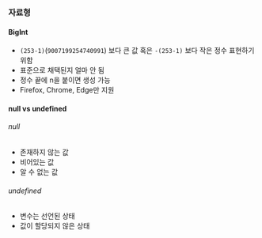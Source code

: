 ### 자료형

#### BigInt

- `(253-1)`(`9007199254740991`) 보다 큰 값 혹은 `-(253-1)` 보다 작은 정수 표현하기 위함
- 표준으로 채택된지 얼마 안 됨
- 정수 끝에 n을 붙이면 생성 가능
- Firefox, Chrome, Edge만 지원



#### null vs undefined

###### null

- 존재하지 않는 값
- 비어있는 값
- 알 수 없는 값



###### undefined

- 변수는 선언된 상태
- 값이 할당되지 않은 상태